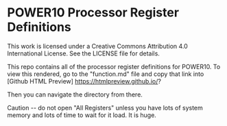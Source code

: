 # POWER10 Processor Register Definitions #

This work is licensed under a Creative Commons Attribution 4.0 International License. See the LICENSE file for details.

This repo contains all of the processor register definitions for POWER10.  To view this rendered, go to the "function.md" file and copy that link into [Github HTML Preview] https://htmlpreview.github.io/?

Then you can navigate the directory from there.

Caution -- do not open "All Registers" unless you have lots of system memory and lots of time to wait for it load.  It is huge.
